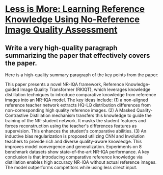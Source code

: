 # [Less is More: Learning Reference Knowledge Using No-Reference Image   Quality Assessment](https://arxiv.org/abs/2312.00591)

## Write a very high-quality paragraph summarizing the paper that effectively covers the paper.

 Here is a high-quality summary paragraph of the key points from the paper:

This paper presents a novel NR-IQA framework, Reference Knowledge-guided Image Quality Transformer (RKIQT), which leverages knowledge distillation techniques to introduce comparative knowledge from reference images into an NR-IQA model. The key ideas include: (1) a non-aligned reference teacher network extracts HQ-LQ distribution differences from non-corresponding high quality reference images. (2) A Masked Quality-Contrastive Distillation mechanism transfers this knowledge to guide the training of the NR-student network. It masks the student features and forces reconstruction using the teacher's differences features as supervision. This enhances the student's comparative abilities. (3) An inductive bias regularization is proposed utilizing CNN and Involution teachers to provide rich and diverse quality-aware knowledge. This improves model convergence and generalization. Experiments on 8 benchmark datasets show state-of-the-art NR-IQA performance. A key conclusion is that introducing comparative reference knowledge via distillation enables high accuracy NR-IQA without actual reference images. The model outperforms competitors while using less direct input.
